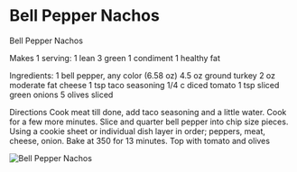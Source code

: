 # Bell Pepper Nachos

Bell Pepper Nachos

Makes 1 serving:
1 lean 
3 green 
1 condiment 
1 healthy fat

Ingredients:
1 bell pepper, any color (6.58 oz)
4.5 oz ground turkey
2 oz moderate fat cheese
1 tsp taco seasoning
1/4 c diced tomato
1 tsp sliced green onions
5 olives sliced

Directions
Cook meat till done, add taco seasoning and a little water. Cook for a few more minutes. Slice and quarter bell pepper into chip size pieces. Using a cookie sheet or individual dish layer in order; peppers, meat, cheese, onion. Bake at 350 for 13 minutes. Top with tomato and olives

![Bell Pepper Nachos](images/Bell%20Pepper%20Nachos.png)

